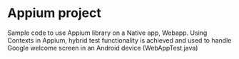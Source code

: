 # Appium project
Sample code to use Appium library on a Native app, Webapp. Using Contexts in Appium, hybrid test functionality is achieved and used to handle Google welcome screen in an Android device (WebAppTest.java)